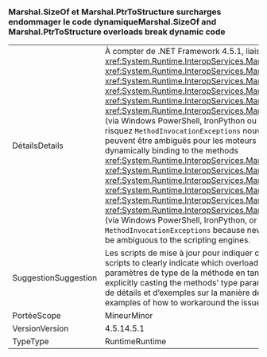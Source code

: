 ### <a name="marshalsizeof-and-marshalptrtostructure-overloads-break-dynamic-code"></a><span data-ttu-id="c85c0-101">Marshal.SizeOf et Marshal.PtrToStructure surcharges endommager le code dynamique</span><span class="sxs-lookup"><span data-stu-id="c85c0-101">Marshal.SizeOf and Marshal.PtrToStructure overloads break dynamic code</span></span>

|   |   |
|---|---|
|<span data-ttu-id="c85c0-102">Détails</span><span class="sxs-lookup"><span data-stu-id="c85c0-102">Details</span></span>|<span data-ttu-id="c85c0-103">À compter de .NET Framework 4.5.1, liaison dynamique aux méthodes <xref:System.Runtime.InteropServices.Marshal.SizeOf%60%601>, <xref:System.Runtime.InteropServices.Marshal.SizeOf%60%601(%60%600)>, <xref:System.Runtime.InteropServices.Marshal.PtrToStructure(System.IntPtr,System.Object)>, <xref:System.Runtime.InteropServices.Marshal.PtrToStructure(System.IntPtr,System.Type)>, <xref:System.Runtime.InteropServices.Marshal.PtrToStructure%60%601(System.IntPtr)>, ou <xref:System.Runtime.InteropServices.Marshal.PtrToStructure%60%601(System.IntPtr,%60%600)>, (via Windows PowerShell, IronPython ou le langage c# mot clé dynamique, par exemple) vous risquez <code>MethodInvocationExceptions</code> nouvelles surcharges de ces méthodes ont été ajoutés, qui peuvent être ambiguës pour les moteurs de script.</span><span class="sxs-lookup"><span data-stu-id="c85c0-103">Beginning in the .NET Framework 4.5.1, dynamically binding to the methods <xref:System.Runtime.InteropServices.Marshal.SizeOf%60%601>, <xref:System.Runtime.InteropServices.Marshal.SizeOf%60%601(%60%600)>, <xref:System.Runtime.InteropServices.Marshal.PtrToStructure(System.IntPtr,System.Object)>, <xref:System.Runtime.InteropServices.Marshal.PtrToStructure(System.IntPtr,System.Type)>, <xref:System.Runtime.InteropServices.Marshal.PtrToStructure%60%601(System.IntPtr)>, or <xref:System.Runtime.InteropServices.Marshal.PtrToStructure%60%601(System.IntPtr,%60%600)>, (via Windows PowerShell, IronPython, or the C# dynamic keyword, for example) can result in <code>MethodInvocationExceptions</code> because new overloads of these methods have been added that may be ambiguous to the scripting engines.</span></span>|
|<span data-ttu-id="c85c0-104">Suggestion</span><span class="sxs-lookup"><span data-stu-id="c85c0-104">Suggestion</span></span>|<span data-ttu-id="c85c0-105">Les scripts de mise à jour pour indiquer clairement la surcharge doivent être utilisées.</span><span class="sxs-lookup"><span data-stu-id="c85c0-105">Update scripts to clearly indicate which overload should be used.</span></span> <span data-ttu-id="c85c0-106">Pour cela, castez explicitement les paramètres de type de la méthode en tant que <xref:System.Type>.</span><span class="sxs-lookup"><span data-stu-id="c85c0-106">This can typically done by explicitly casting the methods' type parameters as <xref:System.Type>.</span></span> <span data-ttu-id="c85c0-107">Cliquez sur [ce lien](https://support.microsoft.com/kb/2909958/) pour plus de détails et d’exemples sur la manière de contourner ce problème.</span><span class="sxs-lookup"><span data-stu-id="c85c0-107">See [this link](https://support.microsoft.com/kb/2909958/) for more detail and examples of how to workaround the issue.</span></span>|
|<span data-ttu-id="c85c0-108">Portée</span><span class="sxs-lookup"><span data-stu-id="c85c0-108">Scope</span></span>|<span data-ttu-id="c85c0-109">Mineur</span><span class="sxs-lookup"><span data-stu-id="c85c0-109">Minor</span></span>|
|<span data-ttu-id="c85c0-110">Version</span><span class="sxs-lookup"><span data-stu-id="c85c0-110">Version</span></span>|<span data-ttu-id="c85c0-111">4.5.1</span><span class="sxs-lookup"><span data-stu-id="c85c0-111">4.5.1</span></span>|
|<span data-ttu-id="c85c0-112">Type</span><span class="sxs-lookup"><span data-stu-id="c85c0-112">Type</span></span>|<span data-ttu-id="c85c0-113">Runtime</span><span class="sxs-lookup"><span data-stu-id="c85c0-113">Runtime</span></span>|

